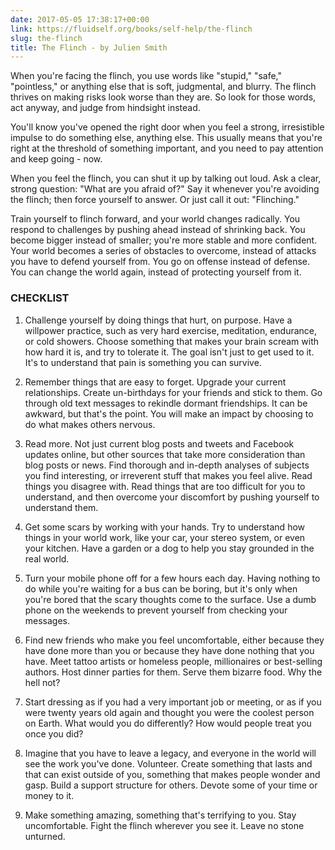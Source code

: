 ```yaml
---
date: 2017-05-05 17:38:17+00:00
link: https://fluidself.org/books/self-help/the-flinch
slug: the-flinch
title: The Flinch - by Julien Smith
---
```


When you're facing the flinch, you use words like "stupid," "safe," "pointless," or anything else that is soft, judgmental, and blurry. The flinch thrives on making risks look worse than they are. So look for those words, act anyway, and judge from hindsight instead.

You'll know you've opened the right door when you feel a strong, irresistible impulse to do something else, anything else. This usually means that you're right at the threshold of something important, and you need to pay attention and keep going - now.

When you feel the flinch, you can shut it up by talking out loud. Ask a clear, strong question: "What are you afraid of?" Say it whenever you're avoiding the flinch; then force yourself to answer. Or just call it out: "Flinching."

Train yourself to flinch forward, and your world changes radically. You respond to challenges by pushing ahead instead of shrinking back. You become bigger instead of smaller; you're more stable and more confident. Your world becomes a series of obstacles to overcome, instead of attacks you have to defend yourself from. You go on offense instead of defense. You can change the world again, instead of protecting yourself from it.

### CHECKLIST

1.  Challenge yourself by doing things that hurt, on purpose. Have a willpower practice, such as very hard exercise, meditation, endurance, or cold showers. Choose something that makes your brain scream with how hard it is, and try to tolerate it. The goal isn't just to get used to it. It's to understand that pain is something you can survive.

2.  Remember things that are easy to forget. Upgrade your current relationships. Create un-birthdays for your friends and stick to them. Go through old text messages to rekindle dormant friendships. It can be awkward, but that's the point. You will make an impact by choosing to do what makes others nervous.

3.  Read more. Not just current blog posts and tweets and Facebook updates online, but other sources that take more consideration than blog posts or news. Find thorough and in-depth analyses of subjects you find interesting, or irreverent stuff that makes you feel alive. Read things you disagree with. Read things that are too difficult for you to understand, and then overcome your discomfort by pushing yourself to understand them.

4.  Get some scars by working with your hands. Try to understand how things in your world work, like your car, your stereo system, or even your kitchen. Have a garden or a dog to help you stay grounded in the real world.

5.  Turn your mobile phone off for a few hours each day. Having nothing to do while you're waiting for a bus can be boring, but it's only when you're bored that the scary thoughts come to the surface. Use a dumb phone on the weekends to prevent yourself from checking your messages.

6.  Find new friends who make you feel uncomfortable, either because they have done more than you or because they have done nothing that you have. Meet tattoo artists or homeless people, millionaires or best-selling authors. Host dinner parties for them. Serve them bizarre food. Why the hell not?

7.  Start dressing as if you had a very important job or meeting, or as if you were twenty years old again and thought you were the coolest person on Earth. What would you do differently? How would people treat you once you did?

8.  Imagine that you have to leave a legacy, and everyone in the world will see the work you've done. Volunteer. Create something that lasts and that can exist outside of you, something that makes people wonder and gasp. Build a support structure for others. Devote some of your time or money to it.

9.  Make something amazing, something that's terrifying to you. Stay uncomfortable. Fight the flinch wherever you see it. Leave no stone unturned.
